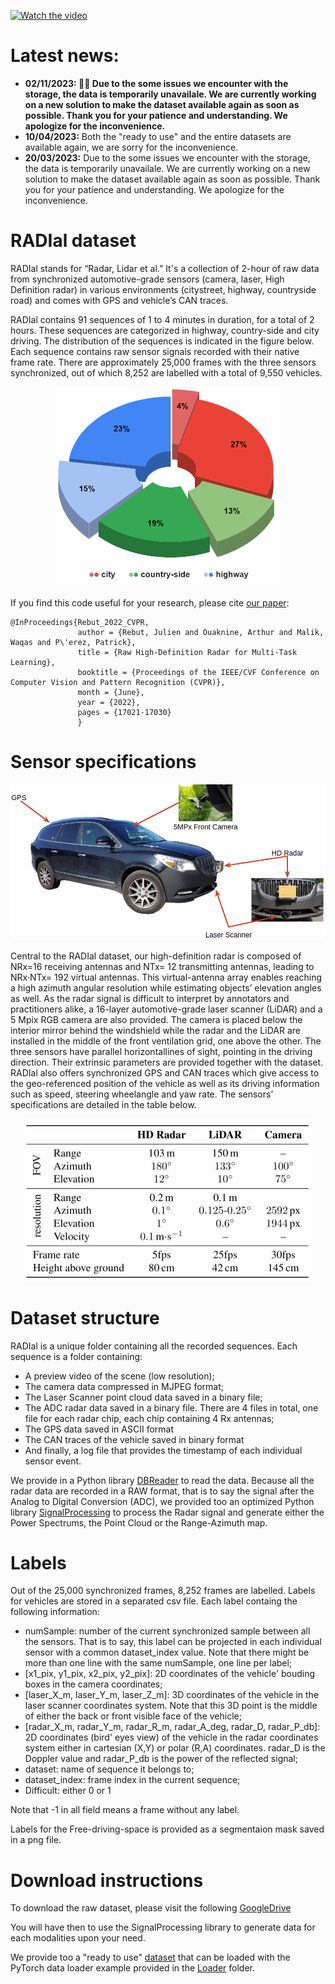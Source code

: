 [![Watch the video](https://img.youtube.com/vi/bBEKZ7dl7zE/maxresdefault.jpg)](https://youtu.be/bBEKZ7dl7zE)

# Latest news:
- **02/11/2023: :rotating_light::construction: Due to the some issues we encounter with the storage, the data is temporarily unavailale. We are currently working on a new solution to make the dataset available again as soon as possible. Thank you for your patience and understanding. We apologize for the inconvenience.**
- **10/04/2023:** Both the "ready to use" and the entire datasets are available again, we are sorry for the inconvenience.   
- **20/03/2023:** Due to the some issues we encounter with the storage, the data is temporarily unavailale. We are currently working on a new solution to make the dataset available again as soon as possible. Thank you for your patience and understanding. We apologize for the inconvenience.  

<!--
- **14/03/2022:** **RADIal full resolution is available now! Check the download section.** We moved the dataset to a new location to guarantee enough download bandwith. 
-->

# RADIal dataset
RADIal stands for “Radar,  Lidar et  al.” It's a collection of 2-hour of raw  data  from  synchronized  automotive-grade  sensors (camera,  laser,  High Definition  radar)  in  various  environments  (citystreet,  highway,  countryside  road) and comes with GPS and vehicle’s CAN traces.

RADIal contains 91 sequences of 1 to 4 minutes in duration, for a total of 2 hours. These sequences are categorized in highway, country-side and city driving. The distribution of the sequences is indicated in the figure below. Each  sequence  contains raw  sensor signals recorded  with their native frame rate. There are approximately 25,000 frames with the three sensors synchronized, out of which 8,252 are labelled with a total of 9,550 vehicles.<br/>

<p align="center">
  <img src="images/RADIal_statistics.png" width="360" height="320">
</p>

If you find this code useful for your research, please cite [our paper](https://openaccess.thecvf.com/content/CVPR2022/html/Rebut_Raw_High-Definition_Radar_for_Multi-Task_Learning_CVPR_2022_paper.html):
```
@InProceedings{Rebut_2022_CVPR,
               author = {Rebut, Julien and Ouaknine, Arthur and Malik, Waqas and P\'erez, Patrick},
               title = {Raw High-Definition Radar for Multi-Task Learning},
               booktitle = {Proceedings of the IEEE/CVF Conference on Computer Vision and Pattern Recognition (CVPR)},
               month = {June},
               year = {2022},
               pages = {17021-17030}
               }
```

# Sensor  specifications
<p align="center">
  <img src="images/vehicle.png">
</p>

Central  to  the RADIal  dataset,   our  high-definition  radar  is  composed  of NRx=16 receiving antennas and NTx= 12 transmitting antennas, leading to NRx·NTx= 192 virtual antennas. This virtual-antenna array enables reaching a high azimuth angular resolution while estimating objects’ elevation angles as well. As the radar signal is difficult to interpret by annotators and practitioners alike, a 16-layer automotive-grade laser scanner (LiDAR) and a 5 Mpix RGB camera are also provided. The  camera  is  placed  below  the  interior  mirror behind the windshield while the radar and the LiDAR are installed in the middle of the front ventilation grid, one above the other. The three sensors have parallel horizontallines of sight, pointing in the driving direction. Their extrinsic parameters are provided together with the dataset.  RADIal also offers synchronized GPS and CAN traces which give access to the geo-referenced position of the vehicle as well as its driving information such as speed, steering wheelangle and yaw rate. The sensors’ specifications are detailed in the table below.<br/>

<p align="center">
  <img src="images/Sensor_Specs.png" width="460" height="260" >
</p>

# Dataset structure
RADIal is a unique folder containing all the recorded sequences. Each sequence is a folder containing:
* A preview video of the scene (low resolution);
* The camera data compressed in MJPEG format;
* The Laser Scanner point cloud data saved in a binary file;
* The ADC radar data saved in a binary file. There are 4 files in total, one file for each radar chip, each chip containing 4 Rx antennas;
* The GPS data saved in ASCII format
* The CAN traces of the vehicle saved in binary format
* And finally, a log file that provides the timestamp of each individual sensor event.

We provide in a Python library [DBReader](https://github.com/valeoai/RADIal/tree/main/DBReader) to read the data.
Because all the radar data are recorded in a RAW format, that is to say the signal after the Analog to Digital Conversion (ADC), we provided too an optimized Python library [SignalProcessing](https://github.com/valeoai/RADIal/tree/main/SignalProcessing) to process the Radar signal and generate either the Power Spectrums, the Point Cloud or the Range-Azimuth map.

# Labels
Out of the 25,000 synchronized frames, 8,252 frames are labelled.
Labels for vehicles are stored in a separated csv file. Each label containg the following information:
* numSample: number of the current synchronized sample between all the sensors. That is to say, this label can be projected in each individual sensor with a common dataset_index	value. Note that there might be more than one line with the same numSample, one line per label;
* [x1_pix, y1_pix, x2_pix, y2_pix]: 2D coordinates of the vehicle' bouding boxes in the camera coordinates;
* [laser_X_m, laser_Y_m, laser_Z_m]: 3D coordinates of the vehicle in the laser scanner coordinates system. Note that this 3D point is the middle of either the back or front visible face of the vehicle;
* [radar_X_m, radar_Y_m, radar_R_m, radar_A_deg, radar_D, radar_P_db]: 2D coordinates (bird' eyes view) of the vehicle in the radar coordinates system either in cartesian (X,Y) or polar (R,A) coordinates. radar_D is the Doppler value and radar_P_db is the power of the reflected signal;
* dataset: name of sequence it belongs to;
* dataset_index: frame index in the current sequence;
* Difficult: either 0 or 1

Note that -1 in all field means a frame without any label.

Labels for the Free-driving-space is provided as a segmentaion mask saved in a png file.

# Download instructions
To download the raw dataset, please visit the following [GoogleDrive](https://drive.google.com/drive/folders/1JHPLQsjwtO0SOgAgkq8KOqXndKaOGwFM?usp=sharing)

You will have then to use the SignalProcessing library to generate data for each modalities upon your need.

We provide too a "ready to use" [dataset](https://drive.google.com/drive/folders/1UJAQMr1Hv2KWsqgv_JYGd9TWea2v-Tqb?usp=sharing) that can be loaded with the PyTorch data loader example provided in the [Loader](https://github.com/valeoai/RADIal/tree/main/loader) folder.
